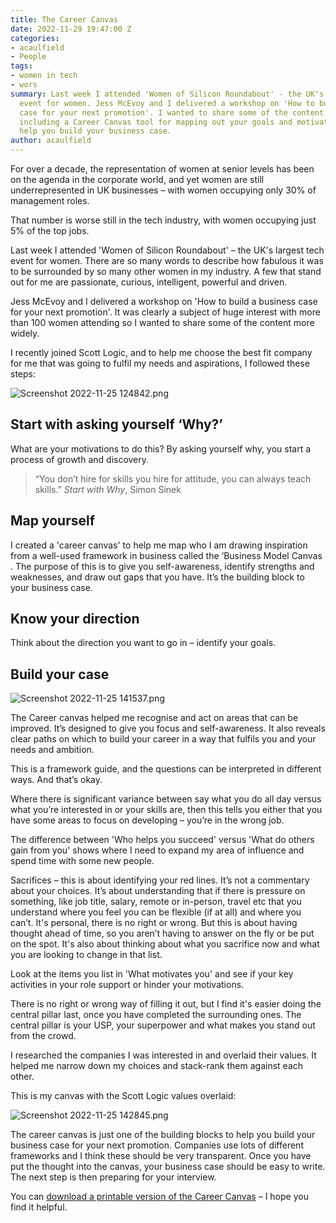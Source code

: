 ```yaml
---
title: The Career Canvas
date: 2022-11-29 19:47:00 Z
categories:
- acaulfield
- People
tags:
- women in tech
- wors
summary: Last week I attended 'Women of Silicon Roundabout' - the UK's largest tech
  event for women. Jess McEvoy and I delivered a workshop on 'How to build a business
  case for your next promotion'. I wanted to share some of the content more widely,
  including a Career Canvas tool for mapping out your goals and motivations, and to
  help you build your business case.
author: acaulfield
---
```


For over a decade, the representation of women at senior levels has been on the agenda in the corporate world, and yet women are still underrepresented in UK businesses – with women occupying only 30% of management roles.

That number is worse still in the tech industry, with women occupying just 5% of the top jobs.

Last week I attended 'Women of Silicon Roundabout' – the UK's largest tech event for women. There are so many words to describe how fabulous it was to be surrounded by so many other women in my industry. A few that stand out for me are passionate, curious, intelligent, powerful and driven.

Jess McEvoy and I delivered a workshop on 'How to build a business case for your next promotion'. It was clearly a subject of huge interest with more than 100 women attending so I wanted to share some of the content more widely.

I recently joined Scott Logic, and to help me choose the best fit company for me that was going to fulfil my needs and aspirations, I followed these steps:

![Screenshot 2022-11-25 124842.png](/uploads/Screenshot%202022-11-25%20124842.png)

## Start with asking yourself ‘Why?’

What are your motivations to do this? By asking yourself why, you start a process of growth and discovery.

> “You don’t hire for skills you hire for attitude, you can always teach skills.”
> *Start with Why*, Simon Sinek

## Map yourself

I created a 'career canvas' to help me map who I am drawing inspiration from a well-used framework in business called the ‘Business Model Canvas . The purpose of this is to give you self-awareness, identify strengths and weaknesses, and draw out gaps that you have. It’s the building block to your business case.

## Know your direction

Think about the direction you want to go in – identify your goals.

## Build your case

![Screenshot 2022-11-25 141537.png](/uploads/Screenshot%202022-11-25%20141537.png)

The Career canvas helped me recognise and act on areas that can be improved. It’s designed to give you focus and self-awareness. It also reveals clear paths on which to build your career in a way that fulfils you and your needs and ambition.

This is a framework guide, and the questions can be interpreted in different ways. And that’s okay.

Where there is significant variance between say what you do all day versus what you’re interested in or your skills are, then this tells you either that you have some areas to focus on developing – you’re in the wrong job.

The difference between 'Who helps you succeed' versus 'What do others gain from you' shows where I need to expand my area of influence and spend time with some new people.

Sacrifices – this is about identifying your red lines. It’s not a commentary about your choices. It’s about understanding that if there is pressure on something, like job title, salary, remote or in-person, travel etc  that you understand where you feel you can be flexible (if at all) and where you can’t. It's personal, there is no right or wrong. But this is about having thought ahead of time, so you aren’t having to answer on the fly or be put on the spot. It's also about thinking about what you sacrifice now and what you are looking to change in that list.

Look at the items you list in 'What motivates you' and see if your key activities in your role support or hinder your motivations.

There is no right or wrong way of filling it out, but I find it's easier doing the central pillar last, once you have completed the surrounding ones. The central pillar is your USP, your superpower and what makes you stand out from the crowd.

I researched the companies I was interested in and overlaid their values. It helped me narrow down my choices and stack-rank them against each other.

This is my canvas with the Scott Logic values overlaid:

![Screenshot 2022-11-25 142845.png](/uploads/Screenshot%202022-11-25%20142845.png)

The career canvas is just one of the building blocks to help you build your business case for your next promotion. Companies use lots of different frameworks and I think these should be very transparent. Once you have put the thought into the canvas, your business case should be easy to write. The next step is then preparing for your interview.

You can [download a printable version of the Career Canvas](https://blog.scottlogic.com/acaulfield/Career-Canvas.pdf) – I hope you find it helpful.
